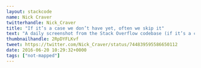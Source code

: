 ```yaml
---
layout: stackcode
name: Nick Craver
twitterhandle: Nick_Craver
title: "If it’s a case we don’t have yet, often we skip it"
text: "A daily screenshot from the Stack Overflow codebase (if it’s a case we don’t have yet, often we skip it). "
thumbnailhandle: 2RpDYFLKvf
tweet: https://twitter.com/Nick_Craver/status/744839595586650112
date: 2016-06-20 10:29:32+0000
tags: ["not-mapped"]
---
```

